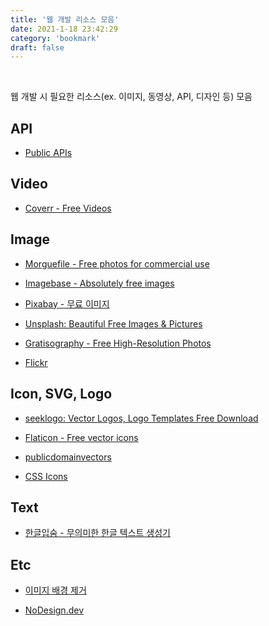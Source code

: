 ```yaml
---
title: '웹 개발 리소스 모음'
date: 2021-1-18 23:42:29
category: 'bookmark'
draft: false
---
```


<!-- <div style="font-size: 12px; font-style: italic; text-align: right;">
마지막 업데이트: 2021.01.18
</div> -->

<br />

웹 개발 시 필요한 리소스(ex. 이미지, 동영상, API, 디자인 등) 모음

## API

- [Public APIs](https://public-apis.io/)

## Video

- [Coverr - Free Videos](https://coverr.co/)

## Image

- [Morguefile - Free photos for commercial use](https://morguefile.com/)

- [Imagebase - Absolutely free images](https://www.imagebase.net/)

- [Pixabay - 무료 이미지](https://pixabay.com/ko/)

- [Unsplash: Beautiful Free Images & Pictures](https://unsplash.com/)

- [Gratisography - Free High-Resolution Photos](https://gratisography.com/)

- [Flickr](https://www.flickr.com/)

## Icon, SVG, Logo

- [seeklogo: Vector Logos, Logo Templates Free Download](https://seeklogo.com/)

- [Flaticon - Free vector icons](https://www.flaticon.com/)

- [publicdomainvectors](https://publicdomainvectors.org/en/)

- [CSS Icons](https://css.gg/)

## Text

- [한글입숨 - 무의미한 한글 텍스트 생성기](http://hangul.thefron.me/)

## Etc

- [이미지 배경 제거](https://www.remove.bg/ko)

- [NoDesign.dev](https://nodesign.dev/)
